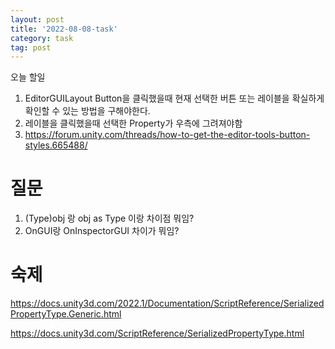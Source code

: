 ```yaml
---
layout: post
title: '2022-08-08-task'
category: task
tag: post
---
```


오늘 할일
1. EditorGUILayout Button을 클릭했을때 현재 선택한 버튼 또는 레이블을 확실하게 확인할 수 있는 방법을 구해야한다.
2. 레이블을 클릭했을때 선택한 Property가 우측에 그려져야함
3. https://forum.unity.com/threads/how-to-get-the-editor-tools-button-styles.665488/




# 질문
1. (Type)obj 랑 obj as Type 이랑 차이점 뭐임?
2. OnGUI랑 OnInspectorGUI 차이가 뭐임?


# 숙제
https://docs.unity3d.com/2022.1/Documentation/ScriptReference/SerializedPropertyType.Generic.html

https://docs.unity3d.com/ScriptReference/SerializedPropertyType.html




 